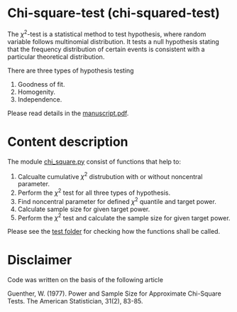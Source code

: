 # Chi-square-test (chi-squared-test)

The $\chi^2$-test is a statistical method to test hypothesis, where random variable
follows multinomial distribution. It tests a null hypothesis stating that the frequency distribution of certain 
events is consistent with a particular theoretical distribution.

There are three types of hypothesis testing

1. Goodness of fit.
2. Homogenity.
3. Independence.

Please read details in the [manuscript.pdf](app/back_end/manuscript/doc.pdf).

# Content description

The module [chi_square.py](app/back_end/chi_sqaure.py) consist of functions that help to:

1. Calcualte cumulative $\chi^2$ distrubution with or without noncentral parameter.
2. Perform the $\chi^2$ test for all three types of hypothesis.
3. Find noncentral parameter for defined $\chi^2$ quantile and target power.
4. Calculate sample size for given target power.
5. Perform the $\chi^2$ test and calculate the sample size for given target power.

Please see the [test folder](app/tests/test_back_end/test_chi_square.py) for checking how the functions shall be called.

# Disclaimer

Code was written on the basis of the following article 

  Guenther, W. (1977). 
  Power and Sample Size for Approximate Chi-Square Tests.
  The American Statistician, 31(2), 83-85.
